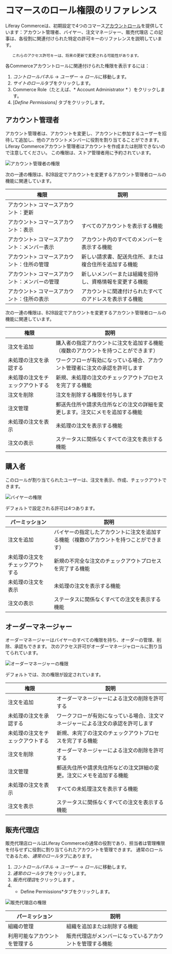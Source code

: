 # コマースのロール権限のリファレンス

Liferay Commerceは、初期設定で4つのコマース[アカウントロール](./account-roles.md)を提供しています：アカウント管理者、バイヤー、注文マネージャー、販売代理店 この記事は、各役割に関連付けられた特定の許可キーのリファレンスを説明しています。

``` note::
   これらのアクセス許可キーは、将来の更新で変更される可能性があります。
```

各Commerceアカウントロールに関連付けられた権限を表示するには：

1.  *コントロールパネル* → *ユーザー* → *ロール*に移動します。
2.  *サイトのロール*タブをクリックします。
3.  Commerce Role（たとえば、* Account Administrator * ）をクリックします。
4.  [*Define Permissions]* タブをクリックします。

## アカウント管理者

アカウント管理者は、アカウントを変更し、アカウントに参加するユーザーを招待して追加し、他のアカウントメンバーに役割を割り当てることができます。 Liferay Commerceアカウント管理者はアカウントを作成または削除できないので注意してください。 この権限は、ストア管理者用に予約されています。

![アカウント管理者の権限](./commerce-roles-permissions-reference/images/01.png)

次の一連の権限は、B2B設定でアカウントを変更するアカウント管理者ロールの機能に関連しています。

| 権限                         | 説明                           |
| -------------------------- | ---------------------------- |
| アカウント\> コマースアカウント：更新      |                              |
| アカウント\> コマースアカウント：表示      | すべてのアカウントを表示する機能             |
| アカウント\> コマースアカウント：メンバー表示  | アカウント内のすべてのメンバーを表示する機能       |
| アカウント\> コマースアカウント：住所の管理   | 新しい請求書、配送先住所、または複合住所を追加する機能  |
| アカウント\> コマースアカウント：メンバーの管理 | 新しいメンバーまたは組織を招待し、資格情報を変更する機能 |
| アカウント\> コマースアカウント：住所の表示   | アカウントに関連付けられたすべてのアドレスを表示する機能 |

次の一連の権限は、B2B設定でアカウントを変更するアカウント管理者ロールの機能に関連しています。

| 権限               | 説明                                        |
| ---------------- | ----------------------------------------- |
| 注文を追加            | 購入者の指定アカウントに注文を追加する機能（複数のアカウントを持つことができます） |
| 未処理の注文を承認する      | ワークフローが有効になっている場合、アカウント管理者に注文の承認を許可します    |
| 未処理の注文をチェックアウトする | 新規、未処理の注文のチェックアウトプロセスを完了する機能              |
| 注文を削除            | 注文を削除する権限を付与します                           |
| 注文管理             | 郵送先住所や請求先住所などの注文の詳細を変更します。注文にメモを追加する機能    |
| 未処理の注文を表示        | 未処理の注文を表示する機能                             |
| 注文の表示            | ステータスに関係なくすべての注文を表示する機能                   |

## 購入者

このロールが割り当てられたユーザーは、注文を表示、作成、チェックアウトできます。

![バイヤーの権限](./commerce-roles-permissions-reference/images/02.png)

デフォルトで設定される許可は4つあります。

| パーミッション          | 説明                                           |
| ---------------- | -------------------------------------------- |
| 注文を追加            | バイヤーの指定したアカウントに注文を追加する機能（複数のアカウントを持つことができます） |
| 未処理の注文をチェックアウトする | 新規の不完全な注文のチェックアウトプロセスを完了する機能                 |
| 未処理の注文を表示        | 未処理の注文を表示する機能                                |
| 注文の表示            | ステータスに関係なくすべての注文を表示する機能                      |

## オーダーマネージャー

オーダーマネージャーはバイヤーのすべての権限を持ち、オーダーの管理、削除、承認もできます。 次のアクセス許可がオーダーマネージャロールに割り当てられています。

![オーダーマネージャーの権限](./commerce-roles-permissions-reference/images/03.png)

デフォルトでは、次の権限が設定されています。

| 権限               | 説明                                       |
| ---------------- | ---------------------------------------- |
| 注文を追加            | オーダーマネージャーによる注文の削除を許可する                  |
| 未処理の注文を承認する      | ワークフローが有効になっている場合、注文マネージャーによる注文の承認を許可します |
| 未処理の注文をチェックアウトする | 新規、未完了の注文のチェックアウトプロセスを完了する機能             |
| 注文を削除            | オーダーマネージャーによる注文の削除を許可する                  |
| 注文管理             | 郵送先住所や請求先住所などの注文詳細の変更。注文にメモを追加する機能       |
| 未処理の注文を表示        | すべての未処理注文を表示する機能                         |
| 注文を表示            | ステータスに関係なくすべての注文を表示する機能                  |

## 販売代理店

販売代理店ロールはLiferay Commerceの通常の役割であり、担当者は管理権限を付与せずに役割に割り当てられたアカウントを管理できます。 通常のロールであるため、*通常のロール*タブにあります。

1.  *コントロールパネル* → *ユーザー* → *ロール*に移動します。
2.  *通常のロール*タブをクリックします。
3.  *販売代理店*をクリックします 。
4.  * Define Permissions*タブをクリックします。

![販売代理店の権限](./commerce-roles-permissions-reference/images/04.png)

| パーミッション         | 説明                           |
| --------------- | ---------------------------- |
| 組織の管理           | 組織を追加または削除する機能               |
| 利用可能なアカウントを管理する | 販売代理店がメンバーになっているアカウントを管理する機能 |
